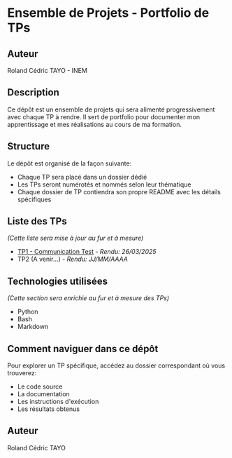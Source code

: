 # Ensemble de Projets - Portfolio de TPs

## Auteur

Roland Cédric TAYO - INEM

## Description

Ce dépôt est un ensemble de projets qui sera alimenté progressivement avec chaque TP à rendre. Il sert de portfolio pour documenter mon apprentissage et mes réalisations au cours de ma formation.

## Structure

Le dépôt est organisé de la façon suivante:
- Chaque TP sera placé dans un dossier dédié
- Les TPs seront numérotés et nommés selon leur thématique
- Chaque dossier de TP contiendra son propre README avec les détails spécifiques

## Liste des TPs

*(Cette liste sera mise à jour au fur et à mesure)*

- [TP1 - Communication Test](./ros2_ws) - *Rendu: 26/03/2025*
- TP2 (A venir...) - *Rendu: JJ/MM/AAAA*

## Technologies utilisées

*(Cette section sera enrichie au fur et à mesure des TPs)*

- Python
- Bash
- Markdown

## Comment naviguer dans ce dépôt

Pour explorer un TP spécifique, accédez au dossier correspondant où vous trouverez:
- Le code source
- La documentation
- Les instructions d'exécution
- Les résultats obtenus

## Auteur

Roland Cédric TAYO

